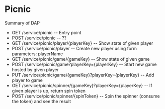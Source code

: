 Picnic
======

Summary of DAP

* GET     /service/picnic                                       -- Entry point
* POST    /service/picnic                                       -- ??
* GET     /service/picnic/player/{playerKey}                    -- Show state of given player
* POST    /service/picnic/player                                -- Create new player using form parameters: playerName
* GET     /service/picnic/game/{gameKey}                        -- Show state of given game
* POST    /service/picnic/game?playerKey={playerKey}            -- Start new game hosted by given player
* PUT     /service/picnic/game/{gameKey}?playerKey={playerKey}  -- Add player to game
* GET     /service/picnic/spinner/{gameKey}?playerKey={playerKey} -- If given player is up, return spin token
* POST    /service/picnic/spinner/{spinToken}                   -- Spin the spinner (consume the token) and see the result
